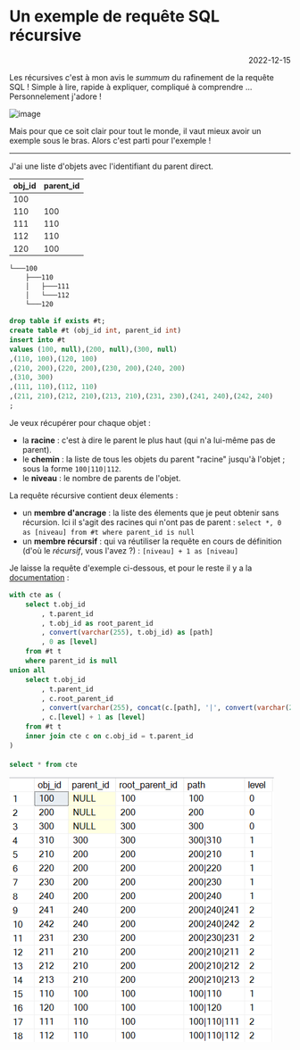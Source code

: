 # Un exemple de requête SQL récursive

<p style="text-align: right;">2022-12-15</p>

Les récursives c'est à mon avis le _summum_ du rafinement de la requête SQL ! Simple à lire, rapide à expliquer, compliqué à comprendre ... Personnelement j'adore !

![image](https://media3.giphy.com/media/PvZf5Asp3OkI9r1G0x/giphy.gif?cid=ecf05e47fwk127l84dcl3olufvptn2h23w0irra6m1yr9erg&rid=giphy.gif&ct=g)

Mais pour que ce soit clair pour tout le monde, il vaut mieux avoir un exemple sous le bras. Alors c'est parti pour l'exemple !

---

J'ai une liste d'objets avec l'identifiant du parent direct.

obj_id|parent_id
---|---
100|
110|100
111|110
112|110
120|100

```
└───100
    ├───110
    │   ├───111
    │   └───112
    └───120
```

```SQL
drop table if exists #t;
create table #t (obj_id int, parent_id int)
insert into #t 
values (100, null),(200, null),(300, null)
,(110, 100),(120, 100)
,(210, 200),(220, 200),(230, 200),(240, 200)
,(310, 300)
,(111, 110),(112, 110)
,(211, 210),(212, 210),(213, 210),(231, 230),(241, 240),(242, 240)
;
```

Je veux récupérer pour chaque objet :
- la **racine** : c'est à dire le parent le plus haut (qui n'a lui-même pas de parent).
- le **chemin** : la liste de tous les objets du parent "racine" jusqu'à l'objet ; sous la forme ```100|110|112```.
- le **niveau** : le nombre de parents de l'objet.

La requête récursive contient deux élements :
- un **membre d'ancrage** : la liste des élements que je peut obtenir sans récursion. Ici il s'agit des racines qui n'ont pas de parent : ```select *, 0 as [niveau] from #t where parent_id is null```
- un **membre récursif** : qui va réutiliser la requête en cours de définition (d'où le _récursif_, vous l'avez ?) : ```[niveau] + 1 as [niveau]```

Je laisse la requête d'exemple ci-dessous, et pour le reste il y a la [documentation](https://learn.microsoft.com/fr-fr/sql/t-sql/queries/with-common-table-expression-transact-sql?view=sql-server-ver16#guidelines-for-defining-and-using-recursive-common-table-expressions) : 

```sql
with cte as (
	select t.obj_id
		, t.parent_id
		, t.obj_id as root_parent_id
		, convert(varchar(255), t.obj_id) as [path]
		, 0 as [level]
	from #t t
	where parent_id is null
union all 
	select t.obj_id
		, t.parent_id
		, c.root_parent_id
		, convert(varchar(255), concat(c.[path], '|', convert(varchar(255), t.obj_id))) as [path]
		, c.[level] + 1 as [level]
	from #t t
	inner join cte c on c.obj_id = t.parent_id
)

select * from cte
```

![image](../../Images/20221215-exemple-cte-recursive.png)
